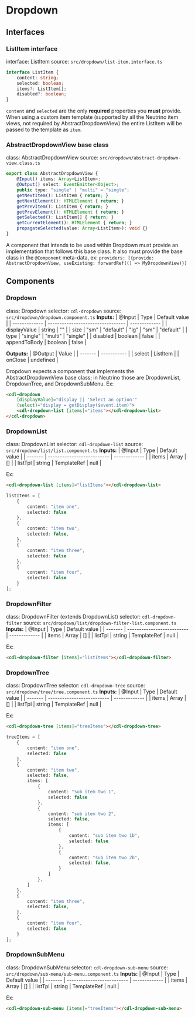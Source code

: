 # Dropdown

## Interfaces
### ListItem interface
interface: ListItem
source: `src/dropdown/list-item.interface.ts`
```typescript
interface ListItem {
	content: string;
	selected: boolean;
	items?: ListItem[];
	disabled?: boolean;
}
```
`content` and `selected` are the only **required** properties you **must** provide. When using a custom item template (supported by all the Neutrino item views, not required by AbstractDropdownView) the entire ListItem will be passed to the template as `item`.

### AbstractDropdownView base class
class: AbstractDropdownView
source: `src/dropdown/abstract-dropdown-view.class.ts`
```typescript
export class AbstractDropdownView {
	@Input() items: Array<ListItem>;
	@Output() select: EventEmitter<Object>;
	public type: "single" | "multi" = "single";
	getNextItem(): ListItem { return; }
	getNextElement(): HTMLElement { return; }
	getPrevItem(): ListItem { return; }
	getPrevElement(): HTMLElement { return; }
	getSelected(): ListItem[] { return; }
	getCurrentElement(): HTMLElement { return; }
	propagateSelected(value: Array<ListItem>): void {}
}
```
A component that intends to be used within Dropdown must provide an implementation that follows this base class. It also must provide the base class in the `@Component` meta-data, ex: `providers: [{provide: AbstractDropdownView, useExisting: forwardRef(() => MyDropdownView)}]`

## Components
### Dropdown
class: Dropdown
selector: `cdl-dropdown`
source: `src/dropdown/dropdown.component.ts`
**Inputs:**
| @Input        | Type                              | Default value |
| ------------- | --------------------------------- | ------------- |
| displayValue  | string                            | ""            |
| size          | "sm" \| "default" \| "lg" \| "sm" | "default"     |
| type          | "single" \| "multi"               | "single"      |
| disabled      | boolean                           | false         |
| appendToBody  | boolean                           | false         |

**Outputs:**
| @Output | Value       |
| ------- | ----------- |
| select  | ListItem    |
| onClose | undefined   |

Dropdown expects a component that implements the AbstractDropdownView base class; in Neutrino those are DropdownList, DropdownTree, and DropdownSubMenu.
Ex:
```html
<cdl-dropdown
	[displayValue]="display || 'Select an option'"
	(select)="display = getDisplay($event.item)">
	<cdl-dropdown-list [items]="items"></cdl-dropdown-list>
</cdl-dropdown>
```


### DropdownList
class: DropdownList
selector: `cdl-dropdown-list`
source: `src/dropdown/list/list.component.ts`
**Inputs:**
| @Input  | Type                       | Default value |
| ------- | -------------------------- | ------------- |
| items   | Array<ListItem>            | []            |
| listTpl | string \| TemplateRef<any> | null          |

Ex:
```html
<cdl-dropdown-list [items]="listItems"></cdl-dropdown-list>
```
```typescript
listItems = [
	{
		content: "item one",
		selected: false
	},
	{
		content: "item two",
		selected: false,
	},
	{
		content: "item three",
		selected: false
	},
	{
		content: "item four",
		selected: false
	}
];
```

### DropdownFilter
class: DropdownFilter (extends DropdownList)
selector: `cdl-dropdown-filter`
source: `src/dropdown/list/dropdown-filter-list.component.ts`
**Inputs:**
| @Input  | Type                       | Default value |
| ------- | -------------------------- | ------------- |
| items   | Array<ListItem>            | []            |
| listTpl | string \| TemplateRef<any> | null          |

Ex:
```html
<cdl-dropdown-filter [items]="listItems"></cdl-dropdown-filter>
```

### DropdownTree
class: DropdownTree
selector: `cdl-dropdown-tree`
source: `src/dropdown/tree/tree.component.ts`
**Inputs:**
| @Input  | Type                       | Default value |
| ------- | -------------------------- | ------------- |
| items   | Array<ListItem>            | []            |
| listTpl | string \| TemplateRef<any> | null          |

Ex:
```html
<cdl-dropdown-tree [items]="treeItems"></cdl-dropdown-tree>
```
```typescript
treeItems = [
	{
		content: "item one",
		selected: false
	},
	{
		content: "item two",
		selected: false,
		items: [
			{
				content: "sub item two 1",
				selected: false
			},
			{
				content: "sub item two 2",
				selected: false,
				items: [
					{
						content: "sub item two 1b",
						selected: false
					},
					{
						content: "sub item two 2b",
						selected: false,
					}
				]
			},
		]
	},
	{
		content: "item three",
		selected: false,
	},
	{
		content: "item four",
		selected: false
	}
];
```

### DropdownSubMenu
class: DropdownSubMenu
selector: `cdl-dropdown-sub-menu`
source: `src/dropdown/sub-menu/sub-menu.component.ts`
**Inputs:**
| @Input  | Type                       | Default value |
| ------- | -------------------------- | ------------- |
| items   | Array<ListItem>            | []            |
| listTpl | string \| TemplateRef<any> | null          |

Ex:
```html
<cdl-dropdown-sub-menu [items]="treeItems"></cdl-dropdown-sub-menu>
```
